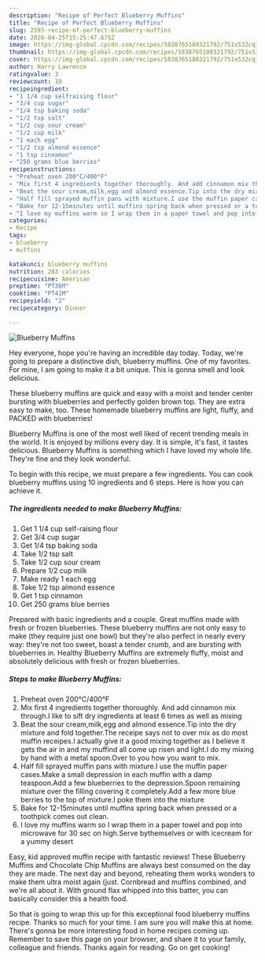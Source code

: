 ```yaml
---
description: "Recipe of Perfect Blueberry Muffins"
title: "Recipe of Perfect Blueberry Muffins"
slug: 2593-recipe-of-perfect-blueberry-muffins
date: 2020-04-25T15:25:47.675Z
image: https://img-global.cpcdn.com/recipes/5838765180321792/751x532cq70/blueberry-muffins-recipe-main-photo.jpg
thumbnail: https://img-global.cpcdn.com/recipes/5838765180321792/751x532cq70/blueberry-muffins-recipe-main-photo.jpg
cover: https://img-global.cpcdn.com/recipes/5838765180321792/751x532cq70/blueberry-muffins-recipe-main-photo.jpg
author: Harry Lawrence
ratingvalue: 3
reviewcount: 10
recipeingredient:
- "1 1/4 cup selfraising flour"
- "3/4 cup sugar"
- "1/4 tsp baking soda"
- "1/2 tsp salt"
- "1/2 cup sour cream"
- "1/2 cup milk"
- "1 each egg"
- "1/2 tsp almond essence"
- "1 tsp cinnamon"
- "250 grams blue berries"
recipeinstructions:
- "Preheat oven 200°C/400°F"
- "Mix first 4 ingredients together thoroughly. And add cinnamon mix through.I like to sift dry ingredients at least 6 times as well as mixing"
- "Beat the sour cream,milk,egg and almond essence.Tip into the dry mixture and fold together.The receipe says not to over mix as do most muffin receipes.I actually give it a good mixing together as I believe it gets the air in and my muffind all come up risen and light.I do my mixing by hand with a metal spoon.Over to you how you want to mix."
- "Half fill sprayed muffin pans with mixture.I use the muffin paper cases.Make a small depression in each muffin with a damp teaspoon.Add a few blueberries to the depression.Spoon remaining mixture over the filling covering it completely.Add a few more blue berries to the top of mixture.I poke them into the mixture"
- "Bake for 12-15minutes until muffins spring back when pressed or a toothpick comes out clean."
- "I love my muffins warm so I wrap them in a paper towel and pop into microwave for 30 sec on high.Serve bythemselves or with icecream for a yummy desert"
categories:
- Recipe
tags:
- blueberry
- muffins

katakunci: blueberry muffins 
nutrition: 283 calories
recipecuisine: American
preptime: "PT36M"
cooktime: "PT41M"
recipeyield: "2"
recipecategory: Dinner

---
```



![Blueberry Muffins](https://img-global.cpcdn.com/recipes/5838765180321792/751x532cq70/blueberry-muffins-recipe-main-photo.jpg)

Hey everyone, hope you're having an incredible day today. Today, we're going to prepare a distinctive dish, blueberry muffins. One of my favorites. For mine, I am going to make it a bit unique. This is gonna smell and look delicious.

These blueberry muffins are quick and easy with a moist and tender center bursting with blueberries and perfectly golden brown top. They are extra easy to make, too. These homemade blueberry muffins are light, fluffy, and PACKED with blueberries!

Blueberry Muffins is one of the most well liked of recent trending meals in the world. It is enjoyed by millions every day. It is simple, it's fast, it tastes delicious. Blueberry Muffins is something which I have loved my whole life. They're fine and they look wonderful.


To begin with this recipe, we must prepare a few ingredients. You can cook blueberry muffins using 10 ingredients and 6 steps. Here is how you can achieve it.

<!--inarticleads1-->

##### The ingredients needed to make Blueberry Muffins:

1. Get 1 1/4 cup self-raising flour
1. Get 3/4 cup sugar
1. Get 1/4 tsp baking soda
1. Take 1/2 tsp salt
1. Take 1/2 cup sour cream
1. Prepare 1/2 cup milk
1. Make ready 1 each egg
1. Take 1/2 tsp almond essence
1. Get 1 tsp cinnamon
1. Get 250 grams blue berries


Prepared with basic ingredients and a couple. Great muffins made with fresh or frozen blueberries. These blueberry muffins are not only easy to make (they require just one bowl) but they&#39;re also perfect in nearly every way: they&#39;re not too sweet, boast a tender crumb, and are bursting with blueberries in. Healthy Blueberry Muffins are extremely fluffy, moist and absolutely delicious with fresh or frozen blueberries. 

<!--inarticleads2-->

##### Steps to make Blueberry Muffins:

1. Preheat oven 200°C/400°F
1. Mix first 4 ingredients together thoroughly. And add cinnamon mix through.I like to sift dry ingredients at least 6 times as well as mixing
1. Beat the sour cream,milk,egg and almond essence.Tip into the dry mixture and fold together.The receipe says not to over mix as do most muffin receipes.I actually give it a good mixing together as I believe it gets the air in and my muffind all come up risen and light.I do my mixing by hand with a metal spoon.Over to you how you want to mix.
1. Half fill sprayed muffin pans with mixture.I use the muffin paper cases.Make a small depression in each muffin with a damp teaspoon.Add a few blueberries to the depression.Spoon remaining mixture over the filling covering it completely.Add a few more blue berries to the top of mixture.I poke them into the mixture
1. Bake for 12-15minutes until muffins spring back when pressed or a toothpick comes out clean.
1. I love my muffins warm so I wrap them in a paper towel and pop into microwave for 30 sec on high.Serve bythemselves or with icecream for a yummy desert


Easy, kid approved muffin recipe with fantastic reviews! These Blueberry Muffins and Chocolate Chip Muffins are always best consumed on the day they are made. The next day and beyond, reheating them works wonders to make them ultra moist again (just. Cornbread and muffins combined, and we&#39;re all about it. With ground flax whipped into this batter, you can basically consider this a health food. 

So that is going to wrap this up for this exceptional food blueberry muffins recipe. Thanks so much for your time. I am sure you will make this at home. There's gonna be more interesting food in home recipes coming up. Remember to save this page on your browser, and share it to your family, colleague and friends. Thanks again for reading. Go on get cooking!
